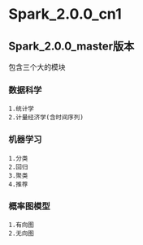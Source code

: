 # Spark_2.0.0_cn1
## Spark_2.0.0_master版本
   包含三个大的模块
### 数据科学
    1.统计学
    2.计量经济学(含时间序列)
### 机器学习
    1.分类
    2.回归
    3.聚类
    4.推荐
### 概率图模型
    1.有向图
    2.无向图

